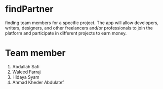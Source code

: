 # findPartner

finding team members for a specific project. The app will allow developers, writers, designers, and other freelancers and/or professionals to join the platform and participate in different projects to earn money.

# Team member

1. Abdallah Safi
2. Waleed Farraj
3. Hidaya Syam 
4. Ahmad Kheder Abdulatef  
